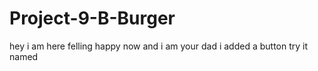 # Project-9-B-Burger
hey i am here 
felling happy now
and i am your dad
i added a button 
try it named 